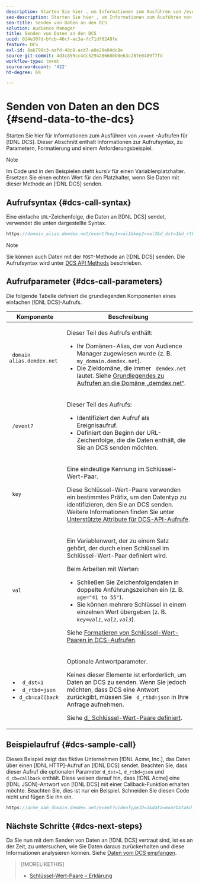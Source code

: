 ```yaml
---
description: Starten Sie hier , um Informationen zum Ausführen von /event -Aufrufen an den DCS zu erhalten. Dieser Abschnitt enthält Informationen zur Aufrufsyntax, zu Parametern, Formatierung und einem Anforderungsbeispiel.
seo-description: Starten Sie hier , um Informationen zum Ausführen von /event -Aufrufen an den DCS zu erhalten. Dieser Abschnitt enthält Informationen zur Aufrufsyntax, zu Parametern, Formatierung und einem Anforderungsbeispiel.
seo-title: Senden von Daten an den DCS
solution: Audience Manager
title: Senden von Daten an den DCS
uuid: 024e307d-bfcb-46cf-ac3a-fc71df0248fe
feature: DCS
exl-id: 8a6798c3-aafd-48c8-acd7-a0e29e04dc8e
source-git-commit: 4d3c859cc4dc5294286680b0e63c287e0409f7fd
workflow-type: tm+mt
source-wordcount: '422'
ht-degree: 6%

---
```


# Senden von Daten an den DCS {#send-data-to-the-dcs}

Starten Sie hier für Informationen zum Ausführen von `/event` -Aufrufen für [!DNL DCS]. Dieser Abschnitt enthält Informationen zur Aufrufsyntax, zu Parametern, Formatierung und einem Anforderungsbeispiel.

>[!NOTE]
>
>Im Code und in den Beispielen steht *kursiv* für einen Variablenplatzhalter. Ersetzen Sie einen echten Wert für den Platzhalter, wenn Sie Daten mit dieser Methode an [!DNL DCS] senden.

## Aufrufsyntax {#dcs-call-syntax}

Eine einfache `URL`-Zeichenfolge, die Daten an [!DNL DCS] sendet, verwendet die unten dargestellte Syntax.

```js
https://domain_alias.demdex.net/event?key1=val1&key2=val2&d_dst=1&d_rtbd=json&d_cb=callback
```

>[!NOTE]
>
>Sie können auch Daten mit der `POST`-Methode an [!DNL DCS] senden. Die Aufrufsyntax wird unter [DCS API Methods](../../../api/dcs-intro/dcs-api-reference/dcs-api-methods.md) beschrieben.

## Aufrufparameter {#dcs-call-parameters}

Die folgende Tabelle definiert die grundlegenden Komponenten eines einfachen [!DNL DCS]-Aufrufs.

<table id="table_5F6A5B324EB848168543386516FBF384"> 
 <thead> 
  <tr> 
   <th colname="col1" class="entry"> Komponente </th> 
   <th colname="col2" class="entry"> Beschreibung </th> 
  </tr> 
 </thead>
 <tbody> 
  <tr> 
   <td colname="col1"> <p> <code> domain alias.demdex.net</code> </p> </td> 
   <td colname="col2"> <p>Dieser Teil des Aufrufs enthält: </p> <p> 
     <ul id="ul_3EDA9C7BA6794D06BCB07A75A9BD2372"> 
      <li id="li_74624CA78D6F4536A8164AE1FA1DECB9">Ihr Domänen-Alias, der von <span class="keyword"> Audience Manager</span> zugewiesen wurde (z. B. <code> my_domain.demdex.net</code>). </li> 
      <li id="li_08ABE91CA247403AA480B3FB4BEF83BA">Die Zieldomäne, die immer <code> demdex.net</code> lautet. Siehe <a href="../../../reference/demdex-calls.md">Grundlegendes zu Aufrufen an die Domäne „demdex.net“</a>. </li> 
     </ul> </p> </td> 
  </tr> 
  <tr> 
   <td colname="col1"> <p> <code> /event?</code> </p> </td> 
   <td colname="col2"> <p>Dieser Teil des Aufrufs: </p> <p> 
     <ul id="ul_6332444A305A4F12A7CBE471CA508516"> 
      <li id="li_1C5C111B2B0E4621B3FC0C20D6516041">Identifiziert den Aufruf als Ereignisaufruf. </li> 
      <li id="li_DBCE9B1C70604A629ECD7AC0A9052198">Definiert den Beginn der URL-Zeichenfolge, die die Daten enthält, die Sie an <span class="wintitle"> DCS</span> senden möchten. </li> 
     </ul> </p> </td> 
  </tr> 
  <tr> 
   <td colname="col1"> <p> <code> key</code> </p> </td> 
   <td colname="col2"> <p>Eine eindeutige Kennung im Schlüssel-Wert-Paar. </p> <p>Diese Schlüssel-Wert-Paare verwenden ein bestimmtes Präfix, um den Datentyp zu identifizieren, den Sie an <span class="wintitle"> DCS</span> senden. Weitere Informationen finden Sie unter <a href="../../../api/dcs-intro/dcs-api-reference/dcs-keys.md"> Unterstützte Attribute für DCS-API-Aufrufe</a>. </p> </td> 
  </tr> 
  <tr> 
   <td colname="col1"> <p> <code> val</code> </p> </td> 
   <td colname="col2"> <p>Ein Variablenwert, der zu einem Satz gehört, der durch einen Schlüssel im Schlüssel-Wert-Paar definiert wird. </p> <p>Beim Arbeiten mit Werten: </p> <p> 
     <ul id="ul_624DC78759F74AD8920220058E54E083"> 
      <li id="li_091E5B4820EC4A93B775433E428E74AB">Schließen Sie Zeichenfolgendaten in doppelte Anführungszeichen ein (z. B. <code> age="41 to 55"</code>). </li> 
      <li id="li_C558E3BA6EE34413BBBB962D4CD0D10E">Sie können mehrere Schlüssel in einem einzelnen Wert übergeben (z. B. <i><code>key</i>=<i>val1,val2,val3</i></code></i>). </li> 
     </ul> </p> <p>Siehe <a href="../../../api/dcs-intro/dcs-api-reference/dcs-key-format.md"> Formatieren von Schlüssel-Wert-Paaren in DCS-Aufrufen</a>. </p> </td>
  </tr> 
  <tr> 
   <td colname="col1"> <p> 
     <ul id="ul_36E2C1A0538D4D2C94DFC1335720A524"> 
      <li id="li_8902EED431CE4F0189A94868FA52DB1F"> <code> d_dst=1</code> </li> 
      <li id="li_4B6B29499D444E31808DE0A9AA0442D0"> <code> d_rtbd=json</code> </li> 
      <li id="li_3430CD0438604B83BE6437E6EC480816"> <code>d_cb=<i>callback</i></code> </li>
     </ul> </p> </td> 
   <td colname="col2"> <p>Optionale Antwortparameter. </p> <p> Keines dieser Elemente ist erforderlich, um Daten an <span class="wintitle"> DCS</span> zu senden. Wenn Sie jedoch möchten, dass <span class="wintitle"> DCS</span> eine Antwort zurückgibt, müssen Sie <code> d_rtbd=json</code> in Ihre Anfrage aufnehmen. </p> <p>Siehe <a href="../../../api/dcs-intro/dcs-api-reference/dcs-keys.md#d-attributes"> d_ Schlüssel-Wert-Paare definiert</a>. </p> </td> 
  </tr>
 </tbody>
</table>

## Beispielaufruf {#dcs-sample-call}

Dieses Beispiel zeigt das fiktive Unternehmen [!DNL Acme, Inc.], das Daten über einen [!DNL HTTP]-Aufruf an [!DNL DCS] sendet. Beachten Sie, dass dieser Aufruf die optionalen Parameter `d_dst=1`, `d_rtbd=json` und `d_cb=callback` enthält. Diese weisen darauf hin, dass [!DNL Acme] eine [!DNL JSON]-Antwort von [!DNL DCS] mit einer Callback-Funktion erhalten möchte. Beachten Sie, dies ist nur ein Beispiel. Schneiden Sie diesen Code nicht und fügen Sie ihn ein.

```js
https://acme_aam_domain.demdex.net/event?videoTypeID=2&data=moarData&d_dst=1&d_rtbd=json&d_cb=acme_callback
```

## Nächste Schritte {#dcs-next-steps}

Da Sie nun mit dem Senden von Daten an [!DNL DCS] vertraut sind, ist es an der Zeit, zu untersuchen, wie Sie Daten daraus zurückerhalten und diese Informationen analysieren können. Siehe [Daten vom DCS empfangen](../../../api/dcs-intro/dcs-event-calls/dcs-url-receive.md).

>[!MORELIKETHIS]
>
>* [Schlüssel-Wert-Paare – Erklärung](../../../reference/key-value-pairs-explained.md)

